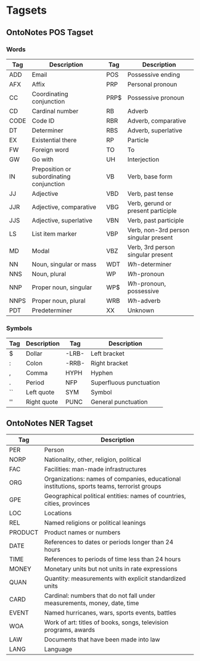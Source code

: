 # Tagsets

## OntoNotes POS Tagset

### Words

| Tag | Description | Tag | Description |
|---|---|---|---|
| ADD | Email | POS | Possessive ending |
| AFX | Affix | PRP | Personal pronoun |
| CC | Coordinating conjunction | PRP$ | Possessive pronoun  |
| CD | Cardinal number | RB | Adverb |
| CODE | Code ID | RBR | Adverb, comparative |
| DT | Determiner | RBS | Adverb, superlative |
| EX | Existential there | RP | Particle |
| FW | Foreign word | TO | To |
| GW | Go with | UH | Interjection |
| IN | Preposition or subordinating conjunction | VB | Verb, base form |
| JJ | Adjective | VBD | Verb, past tense |
| JJR | Adjective, comparative | VBG | Verb, gerund or present participle |
| JJS | Adjective, superlative | VBN | Verb, past participle |
| LS | List item marker | VBP | Verb, non-3rd person singular present |
| MD | Modal | VBZ | Verb, 3rd person singular present |
| NN | Noun, singular or mass | WDT | *Wh*-determiner |
| NNS | Noun, plural | WP | *Wh*-pronoun |
| NNP | Proper noun, singular | WP$ | *Wh*-pronoun, possessive |
| NNPS | Proper noun, plural | WRB | *Wh*-adverb |
| PDT | Predeterminer | XX | Unknown |

### Symbols

| Tag | Description | Tag | Description |
|---|---|---|---|
| $ | Dollar | -LRB- | Left bracket |
| : | Colon | -RRB- | Right bracket |
| , | Comma | HYPH | Hyphen |
| . | Period | NFP | Superfluous punctuation |
| `` | Left quote | SYM | Symbol |
| '' | Right quote | PUNC | General punctuation |


## OntoNotes NER Tagset

| Tag | Description |
|---|---|
| PER     | Person |
| NORP    | Nationality, other, religion, political |
| FAC     | Facilities: man-made infrastructures |
| ORG     | Organizations: names of companies, educational institutions, sports teams, terrorist groups |
| GPE     | Geographical political entities: names of countries, cities, provinces |
| LOC     | Locations |
| REL     | Named religions or political leanings |
| PRODUCT | Product names or numbers |
| DATE    | References to dates or periods longer than 24 hours |
| TIME    | References to periods of time less than 24 hours |
| MONEY   | Monetary units but not units in rate expressions |
| QUAN    | Quantity: measurements with explicit standardized units |
| CARD    | Cardinal: numbers that do not fall under measurements, money, date, time |
| EVENT   | Named hurricanes, wars, sports events, battles |
| WOA     | Work of art: titles of books, songs, television programs, awards |
| LAW     | Documents that have been made into law |
| LANG    | Language |